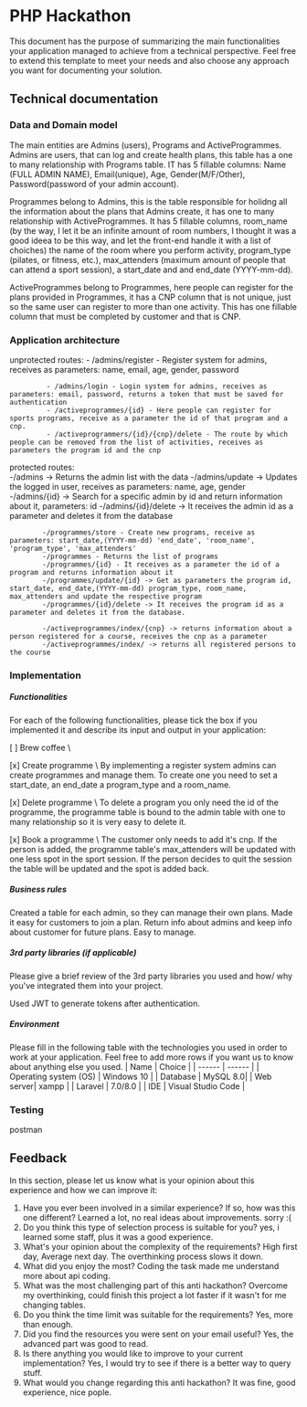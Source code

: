 # PHP Hackathon
This document has the purpose of summarizing the main functionalities your application managed to achieve from a technical perspective. Feel free to extend this template to meet your needs and also choose any approach you want for documenting your solution.

## Technical documentation
### Data and Domain model
The main entities are Admins (users), Programs and ActiveProgrammes.
Admins are users, that can log and create health plans, this table has a one to many relationship with Programs table. IT has 5 fillable columns:
Name (FULL ADMIN NAME), Email(unique), Age, Gender(M/F/Other), Password(password of your admin account).

Programmes belong to Admins, this is the table responsible for holidng all the information about the plans that Admins create, it has one to many relationship with ActiveProgrammes. It has 5 fillable columns, room_name (by the way, I let it be an infinite amount of room numbers, I thought it was a good ideea to be this way, and let the front-end handle it with a list of choiches) the name of the room where you perform activity, program_type (pilates, or fitness, etc.), max_attenders (maximum amount of people that can attend a sport session), a start_date and and end_date (YYYY-mm-dd).

ActiveProgrammes belong to Programmes, here people can register for the plans provided in Programmes, it has a CNP column that is not unique, just so the same user can register to more than one activity.
This has one fillable column that must be completed by customer and that is CNP.
### Application architecture

unprotected routes: - /admins/register - Register system for admins, receives as parameters: name, email, age, gender, password

             - /admins/login - Login system for admins, receives as parameters: email, password, returns a token that must be saved for authentication
             - /activeprogrammes/{id} - Here people can register for sports programs, receive as a parameter the id of that program and a cnp.
             - /activeprogrammers/{id}/{cnp}/delete - The route by which people can be removed from the list of activities, receives as parameters the program id and the cnp

protected routes:  
            -/admins -> Returns the admin list with the data
            -/admins/update -> Updates the logged in user, receives as parameters: name, age, gender
            -/admins/{id} -> Search for a specific admin by id and return information about it, parameters: id
            -/admins/{id}/delete -> It receives the admin id as a parameter and deletes it from the database

            -/programmes/store - Create new programs, receive as parameters: start_date,(YYYY-mm-dd) 'end_date', 'room_name', 'program_type', 'max_attenders'
            -/programmes - Returns the list of programs
            -/programmes/{id} - It receives as a parameter the id of a program and returns information about it
            -/programmes/update/{id} -> Get as parameters the program id, start_date, end_date,(YYYY-mm-dd) program_type, room_name, max_attenders and update the respective program
            -/programmes/{id}/delete -> It receives the program id as a parameter and deletes it from the database.

            -/activeprogrammes/index/{cnp} -> returns information about a person registered for a course, receives the cnp as a parameter
            -/activeprogrammes/index/ -> returns all registered persons to the course
###  Implementation
##### Functionalities
For each of the following functionalities, please tick the box if you implemented it and describe its input and output in your application:

[ ] Brew coffee \

[x] Create programme \ By implementing a register system admins can create programmes and manage them.
To create one you need to set a start_date, an end_date a program_type and a room_name.

[x] Delete programme \ To delete a program you only need the id of the programme, the programme table is bound to the admin table with one to many relationship so it is very easy to delete it.

[x] Book a programme \ The customer only needs to add it's cnp. If the person is added, the programme table's max_attenders will be updated with one less spot in the sport session. If the person decides to quit the session the table will be updated and the spot is added back.

##### Business rules
Created a table for each admin, so they can manage their own plans.
Made it easy for customers to join a plan.
Return info about admins and keep info about customer for future plans.
Easy to manage.

##### 3rd party libraries (if applicable)
Please give a brief review of the 3rd party libraries you used and how/ why you've integrated them into your project.

Used JWT to generate tokens after authentication.

##### Environment
Please fill in the following table with the technologies you used in order to work at your application. Feel free to add more rows if you want us to know about anything else you used.
| Name | Choice |
| ------ | ------ |
| Operating system (OS) | Windows 10 |
| Database  | MySQL 8.0|
| Web server| xampp |
| Laravel | 7.0/8.0 |
| IDE | Visual Studio Code |

### Testing

postman

## Feedback
In this section, please let us know what is your opinion about this experience and how we can improve it:

1. Have you ever been involved in a similar experience? If so, how was this one different?
Learned a lot, no real ideas about improvements. sorry :(
2. Do you think this type of selection process is suitable for you?
yes, i learned some staff, plus it was a good experience.
3. What's your opinion about the complexity of the requirements?
High first day, Average next day. The overthinking process slows it down.
4. What did you enjoy the most?
Coding the task made me understand more about api coding.
5. What was the most challenging part of this anti hackathon?
Overcome my overthinking, could finish this project a lot faster if it wasn't for me changing tables.
6. Do you think the time limit was suitable for the requirements?
Yes, more than enough.
7. Did you find the resources you were sent on your email useful?
Yes, the advanced part was good to read.
8. Is there anything you would like to improve to your current implementation?
Yes, I would try to see if there is a better way to query stuff.
9. What would you change regarding this anti hackathon?
It was fine, good experience, nice pople.

